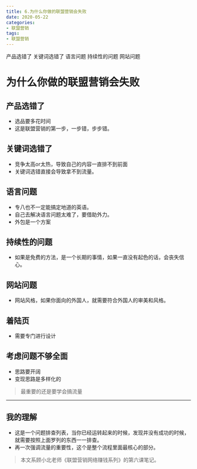 ```yaml
---
title: 6.为什么你做的联盟营销会失败
date: 2020-05-22
categories:
- 联盟营销
tags:
- 联盟营销
---
```

产品选错了
关键词选错了
语言问题
持续性的问题
网站问题
<!-- more -->

# 为什么你做的联盟营销会失败

## 产品选错了
- 选品要多花时间
- 这是联盟营销的第一步，一步错，步步错。

## 关键词选错了
- 竞争太高or太热，导致自己的内容一直排不到前面
- 关键词选错直接会导致拿不到流量。

## 语言问题
- 专八也不一定能搞定地道的英语。
- 自己去解决语言问题太难了，要借助外力。
- 外包是一个方案

## 持续性的问题
- 如果是免费的方法，是一个长期的事情，如果一直没有起色的话，会丧失信心。

## 网站问题
- 网站风格，如果你面向的外国人，就需要符合外国人的审美和风格。

## 着陆页
- 需要专门进行设计

## 考虑问题不够全面
- 思路要开阔
- 变现思路是多样化的

> 最重要的还是要学会搞流量
---

## 我的理解
- 这是一个问题排查列表，当你已经运转起来的时候，发现并没有成功的时候，就需要按照上面罗列的东西一一排查。
- 再一次强调流量的重要性，这个是整个流程里面最核心的部分。

> 本文系顾小北老师《联盟营销网络赚钱系列》的第六课笔记。
